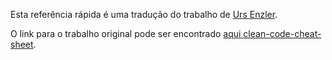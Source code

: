 Esta referência rápida é uma tradução do trabalho de [Urs Enzler](https://github.com/ursenzler).

O link para o trabalho original pode ser encontrado [ aqui clean-code-cheat-sheet](http://www.planetgeek.ch/wp-content/uploads/2013/06/Clean-Code-V2.2.pdf).